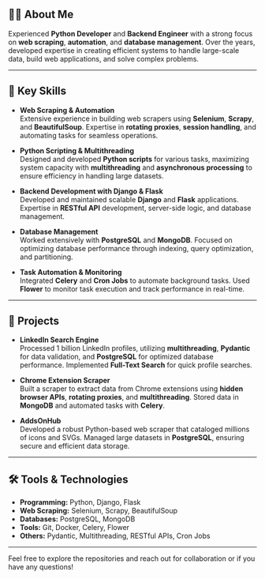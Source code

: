 ## 👨‍💻 About Me

Experienced **Python Developer** and **Backend Engineer** with a strong focus on **web scraping**, **automation**, and **database management**. Over the years, developed expertise in creating efficient systems to handle large-scale data, build web applications, and solve complex problems.

---

## 🔧 Key Skills

- **Web Scraping & Automation**  
  Extensive experience in building web scrapers using **Selenium**, **Scrapy**, and **BeautifulSoup**. Expertise in **rotating proxies**, **session handling**, and automating tasks for seamless operations.

- **Python Scripting & Multithreading**  
  Designed and developed **Python scripts** for various tasks, maximizing system capacity with **multithreading** and **asynchronous processing** to ensure efficiency in handling large datasets.

- **Backend Development with Django & Flask**  
  Developed and maintained scalable **Django** and **Flask** applications. Expertise in **RESTful API** development, server-side logic, and database management.

- **Database Management**  
  Worked extensively with **PostgreSQL** and **MongoDB**. Focused on optimizing database performance through indexing, query optimization, and partitioning.

- **Task Automation & Monitoring**  
  Integrated **Celery** and **Cron Jobs** to automate background tasks. Used **Flower** to monitor task execution and track performance in real-time.

---

## 🚀 Projects

- **LinkedIn Search Engine**  
  Processed 1 billion LinkedIn profiles, utilizing **multithreading**, **Pydantic** for data validation, and **PostgreSQL** for optimized database performance. Implemented **Full-Text Search** for quick profile searches.

- **Chrome Extension Scraper**  
  Built a scraper to extract data from Chrome extensions using **hidden browser APIs**, **rotating proxies**, and **multithreading**. Stored data in **MongoDB** and automated tasks with **Celery**.

- **AddsOnHub**  
  Developed a robust Python-based web scraper that cataloged millions of icons and SVGs. Managed large datasets in **PostgreSQL**, ensuring secure and efficient data storage.

---

## 🛠️ Tools & Technologies

- **Programming:** Python, Django, Flask  
- **Web Scraping:** Selenium, Scrapy, BeautifulSoup  
- **Databases:** PostgreSQL, MongoDB  
- **Tools:** Git, Docker, Celery, Flower  
- **Others:** Pydantic, Multithreading, RESTful APIs, Cron Jobs

---

Feel free to explore the repositories and reach out for collaboration or if you have any questions!
